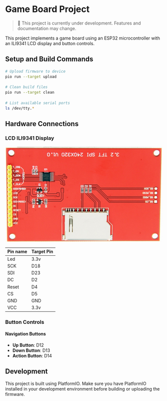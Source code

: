 # Game Board Project

> 🚧 This project is currently under development. Features and documentation may change.

This project implements a game board using an ESP32 microcontroller with an ILI9341 LCD display and button controls.

## Setup and Build Commands

```bash
# Upload firmware to device
pio run --target upload

# Clean build files
pio run --target clean

# List available serial ports
ls /dev/tty.*
```

## Hardware Connections

### LCD ILI9341 Display

![ILI9341 Pin Connections](docs/images/hardware/ili9341-pins.png)

| Pin name | Target Pin |
| -------- | ---------- |
| Led      | 3.3v       |
| SCK      | D18        |
| SDI      | D23        |
| DC       | D2         |
| Reset    | D4         |
| CS       | D5         |
| GND      | GND        |
| VCC      | 3.3v       |

### Button Controls

#### Navigation Buttons
- **Up Button**: D12
- **Down Button**: D13
- **Action Button**: D14

## Development

This project is built using PlatformIO. Make sure you have PlatformIO installed in your development environment before building or uploading the firmware.